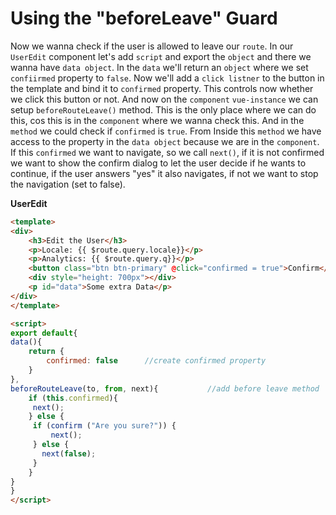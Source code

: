 # Using the "beforeLeave" Guard

Now we wanna check if the user is allowed to leave our `route`. In our `UserEdit` component let's add `script` and export the `object` and there we wanna have `data object`. In the `data` we'll return an `object` where we set `confiirmed` property to `false`. Now we'll add a `click listner` to the button in the template and bind it to `confirmed` property. This controls now whether we click this button or not. And now on the `component` `vue-instance` we can setup `beforeRouteLeave()` method. This is the only place where we can do this, cos this is in the `component` where we wanna check this. And in the `method` we could check if `confirmed` is `true`. From Inside this `method` we have access to the property in the `data object` because we are in the `component`. If this `confirmed` we want to navigate, so we call `next()`, if it is not confirmed we want to show the confirm dialog to let the user decide if he wants to continue, if the user answers "yes" it also navigates, if not we want to stop the navigation (set to false). 

**UserEdit**

```html
<template>
<div>
    <h3>Edit the User</h3>
    <p>Locale: {{ $route.query.locale}}</p>
    <p>Analytics: {{ $route.query.q}}</p>
    <button class="btn btn-primary" @click="confirmed = true">Confirm</button>  <!--add click listner-->
    <div style="height: 700px"></div>  
    <p id="data">Some extra Data</p>
</div>
</template>

<script>
export default{
data(){
    return {
        confirmed: false      //create confirmed property
    }
},
beforeRouteLeave(to, from, next){           //add before leave method
    if (this.confirmed){
     next();
    } else {
     if (confirm ("Are you sure?")) {
         next();
     } else {
       next(false);
     }
    }
}
}
</script>
```